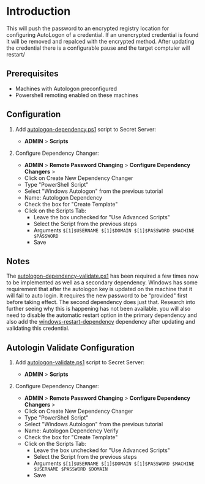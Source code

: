 # Introduction

This will push the password to an encrypted registry location for configuring AutoLogon of a credential. If an unencrypted credential is found it will be removed and repalced with the encrypted method. After updating the credential there is a configurable pause and the target comptuier will restart/

## Prerequisites

- Machines with Autologon preconfigured
- Powershell remoting enabled on these machines

## Configuration

1. Add [autologon-dependency.ps1](autologon-dependency.ps1) script to Secret Server:
   - **ADMIN** > **Scripts**
     
2. Configure Dependency Changer:
   - **ADMIN** > **Remote Password Changing** > **Configure Dependency Changers** >
   - Click on Create New Dependency Changer
   - Type "PowerShell Script"
   - Select "Windows Autologon" from the previous tutorial
   - Name: Autologon Dependency
   - Check the box for "Create Template"
   - Click on the Scripts Tab:
      - Leave the box unchecked for "Use Advanced Scripts"
      - Select the Script from the previous steps
      - Arguments `$[1]$USERNAME $[1]$DOMAIN $[1]$PASSWORD $MACHINE $PASSWORD`
      - Save

## Notes

The [autologon-dependency-validate.ps1](autologon-dependency-validate.ps1) has been required a few times now to be implemented as well as a secondary dependency. Windows has some requirement that after the autologon key is updated on the machine that it will fail to auto login. It requires the new password to be "provided" first before taking effect. The second dependency does just that. Research into further seeing why this is happening has not been available. you will also need to disable the automatic restart option in the primary dependency and also add the [windows-restart-dependency](../../WindowsServer/dependency/restart-server) dependency after updating and validating this credential.

## Autologin Validate Configuration

1. Add [autologon-validate.ps1](autologon-validate.ps1) script to Secret Server:
   - **ADMIN** > **Scripts**

2. Configure Dependency Changer:
   - **ADMIN** > **Remote Password Changing** > **Configure Dependency Changers** >
   - Click on Create New Dependency Changer
   - Type "PowerShell Script"
   - Select "Windows Autologon" from the previous tutorial
   - Name: Autologon Dependency Verify
   - Check the box for "Create Template"
   - Click on the Scripts Tab:
      - Leave the box unchecked for "Use Advanced Scripts"
      - Select the Script from the previous steps
      - Arguments `$[1]$USERNAME $[1]$DOMAIN $[1]$PASSWORD $MACHINE $USERNAME $PASSWORD $DOMAIN`
      - Save
